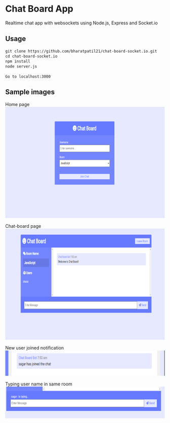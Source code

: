 # Chat Board App
Realtime chat app with websockets using Node.js, Express and Socket.io


## Usage
```
git clone https://github.com/bharatpatil21/chat-board-socket.io.git
cd chat-board-socket.io
npm install
node server.js

Go to localhost:3000
```


## Sample images
Home page <br>
<img src="assets/images/home-page.PNG" height="350" width="600">

Chat-board page <br>
<img src="assets/images/chat-board.PNG" height="350" width="600">

New user joined notification <br>
<img src="assets/images/new-user-joined.PNG" height="80" width="600">

Typing user name in same room <br>
<img src="assets/images/user typing notification.PNG" height="100" width="600">
